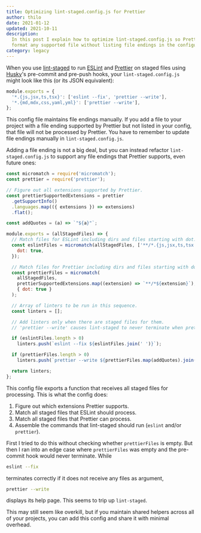 ```yaml
---
title: Optimizing lint-staged.config.js for Prettier
author: thilo
date: 2021-01-12
updated: 2021-10-11
description:
  In this post I explain how to optimize lint-staged.config.js so Prettier can
  format any supported file without listing file endings in the configuration.
category: legacy
---
```


When you use [lint-staged](https://github.com/okonet/lint-staged) to run
[ESLint](https://eslint.org/) and [Prettier](https://prettier.io/) on staged
files using [Husky](https://github.com/typicode/husky)'s pre-commit and pre-push
hooks, your `lint-staged.config.js` might look like this (or its JSON
equivalent):

```js:lint-staged.config.js
module.exports = {
  '*.{js,jsx,ts,tsx}': ['eslint --fix', 'prettier --write'],
  '*.{md,mdx,css,yaml,yml}': ['prettier --write'],
};
```

This config file maintains file endings manually. If you add a file to your
project with a file ending supported by Prettier but not listed in your config,
that file will not be processed by Prettier. You have to remember to update file
endings manually in `lint-staged.config.js`.

Adding a file ending is not a big deal, but you can instead refactor
`lint-staged.config.js` to support any file endings that Prettier supports, even
future ones:

```js:lint-staged.config.js
const micromatch = require('micromatch');
const prettier = require('prettier');

// Figure out all extensions supported by Prettier.
const prettierSupportedExtensions = prettier
  .getSupportInfo()
  .languages.map(({ extensions }) => extensions)
  .flat();

const addQuotes = (a) => `"${a}"`;

module.exports = (allStagedFiles) => {
  // Match files for ESLint including dirs and files starting with dot.
  const eslintFiles = micromatch(allStagedFiles, ['**/*.{js,jsx,ts,tsx'], {
    dot: true,
  });

  // Match files for Prettier including dirs and files starting with dot.
  const prettierFiles = micromatch(
    allStagedFiles,
    prettierSupportedExtensions.map((extension) => `**/*${extension}`),
    { dot: true }
  );

  // Array of linters to be run in this sequence.
  const linters = [];

  // Add linters only when there are staged files for them.
  // 'prettier --write' causes lint-staged to never terminate when prettierFiles is empty.

  if (eslintFiles.length > 0)
    linters.push(`eslint --fix ${eslintFiles.join(' ')}`);

  if (prettierFiles.length > 0)
    linters.push(`prettier --write ${prettierFiles.map(addQuotes).join(' ')}`);

  return linters;
};
```

This config file exports a function that receives all staged files for
processing. This is what the config does:

1. Figure out which extensions Prettier supports.
1. Match all staged files that ESLint should process.
1. Match all staged files that Prettier can process.
1. Assemble the commands that lint-staged should run (`eslint` and/or
   `prettier`).

First I tried to do this without checking whether `prettierFiles` is empty. But
then I ran into an edge case where `prettierFiles` was empty and the pre-commit
hook would never terminate. While

```bash
eslint --fix
```

terminates correctly if it does not receive any files as argument,

```bash
prettier --write
```

displays its help page. This seems to trip up `lint-staged`.

This may still seem like overkill, but if you maintain shared helpers across all
of your projects, you can add this config and share it with minimal overhead.
